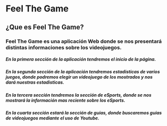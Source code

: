 # Feel The Game

## ¿Que es Feel The Game?

### Feel The Game es una aplicación Web donde se nos presentará distintas informaciones sobre los videojuegos.

##### En la primera sección de la aplicación tendremos el inicio de la página.

##### En la segunda sección de la aplicación tendremos estadisticas de varios juegos, donde podremos elegir un videojuego de los mostrados y nos dará nuestras estadisticas.

##### En la tercera sección tendremos la sección de eSports, donde se nos mostrará la información mas reciente sobre los eSports.

##### En la cuarta sección estará la sección de guias, donde buscaremos guias de videojuegos mediante el uso de Youtube.
